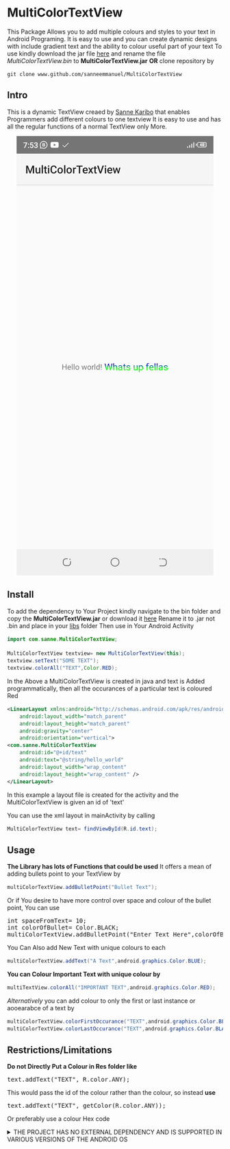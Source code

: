 # MultiColorTextView

This Package Allows you to add multiple colours and styles to your text in Android Programing.
It is easy to use and you can create dynamic designs with include gradient text and the ability to colour useful part of your text 
To use kindly download the jar file <a href="https://raw.githubusercontent.com/SanneEmmanuel/MultiColorTextView/main/bin/MultiColorTextView.jar">here</a> and rename the file <i>MultiColorTextView.bin</i> to <b>MultiColorTextView.jar</b>
 <b>OR</b>
clone repository by

```shell
git clone www.github.com/sanneemmanuel/MultiColorTextView
```
 
## Intro
This is a dynamic TextView creaed by <a href="https://www.facebook.com/sansax.bassist.5">Sanne Karibo</a> that enables Programmers add different colours to one textview
It is easy to use and has all the regular functions of a normal TextView only More.

<p align="center">
  <img alt="Example usage" src="media/screen.png">
</p>


## Install
To add the dependency to Your Project kindly navigate to the bin folder and copy the <b>MultiColorTextView.jar</b> or download  it <a href="https://raw.githubusercontent.com/SanneEmmanuel/MultiColorTextView/main/bin/MultiColorTextView.jar">here</a> Rename it to .jar not .bin and place in your <a href="https://stackoverflow.com/questions/11136485/how-can-i-create-libs-folder-in-my-project-android&ved=2ahUKEwiIt--D4JL9AhVna_EDHeqyBFcQrAIoAnoECA0QAw&usg=AOvVaw08NB84ARSV5vcKGWQueXXq">libs</a> folder
Then use in Your Android Activity 
```Java
import com.sanne.MultiColorTextView;

MultiColorTextView textview= new MultiColorTextView(this);
textview.setText("SOME TEXT");
textview.colorAll("TEXT",Color.RED);

```

<p> In the Above a MultiColorTextView is created in java and text is Added programmatically, then all the occurances of a particular text is coloured Red</p>


```xml
<LinearLayout xmlns:android="http://schemas.android.com/apk/res/android"
    android:layout_width="match_parent"
    android:layout_height="match_parent"
    android:gravity="center"
	android:orientation="vertical">
<com.sanne.MultiColorTextView
	android:id="@+id/text"
	android:text="@string/hello_world"
	android:layout_width="wrap_content"
	android:layout_height="wrap_content" />
</LinearLayout>
```

<p> In this example a layout file is created for the activity and the MultiColorTextView is given an id of 'text'</p>
<p> You can use the xml layout in mainActivity by calling

```Java
MultiColorTextView text= findViewById(R.id.text);
```

## Usage
<b>The Library has lots of Functions that could be used</b>
It offers a mean of adding bullets point to your TextView by
```java
multiColorTextView.addBulletPoint("Bullet Text");
```
Or if You desire to have more control over space and colour of the bullet point, You can use
<pre>
int spaceFromText= 10;
int colorOfBullet= Color.BLACK;
multiColorTextView.addBulletPoint("Enter Text Here",colorOfBullet,spaceFromText);
</pre>


You Can Also add New Text with unique colours to each
```java
multiColorTextView.addText("A Text",android.graphics.Color.BLUE);
```

<b> You can Colour Important Text with unique colour by</b>
```java
multiTextView.colorAll("IMPORTANT TEXT",android.graphics.Color.RED);
```

<i>Alternatively</i> you can add colour to only the first or last instance or aooearabce of a text by
```java
multiColorTextView.colorFirstOccurance("TEXT",android.graphics.Color.BLACK);
multiColorTextView.colorLastOccurance("TEXT",android.graphics.Color.BLACK);
```

## Restrictions/Limitations
<b>Do not Directly Put a Colour in Res folder like</b>
<pre>text.addText("TEXT", R.color.ANY);</pre>
This would pass the id of the colour rather than the colour, so instead <b> use</b>
<pre>text.addText("TEXT", getColor(R.color.ANY));</pre>
Or preferably use a colour Hex code 
<details>
<summary>
THE PROJECT HAS NO EXTERNAL DEPENDENCY AND IS SUPPORTED IN VARIOUS VERSIONS OF THE ANDROID OS
</summary>
MIT © [Sanne Karibo]"https://www.github.com/sanneemmanuel"
</details>
